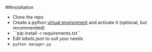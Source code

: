 ##Installation

* Clone the repo
* Create a python [virtual environment](http://docs.python-guide.org/en/latest/dev/virtualenvs/) and activate it (optional, but recommended)
* ```pip install -r requirements.txt``
* Edit _labels.json_ to suit your needs
* ```python manager.py```